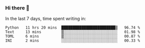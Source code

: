 ### Hi there 👋

In the last 7 days, time spent writing in:

<!--START_SECTION:waka-->
```text
Python   11 hrs 20 mins  ████████████████████████▒   96.74 % 
Text     13 mins         ▒░░░░░░░░░░░░░░░░░░░░░░░░   01.98 % 
TOML     6 mins          ▒░░░░░░░░░░░░░░░░░░░░░░░░   00.87 % 
INI      2 mins          ░░░░░░░░░░░░░░░░░░░░░░░░░   00.33 % 
```
<!--END_SECTION:waka-->
<!--
**jimtje/jimtje** is a ✨ _special_ ✨ repository because its `README.md` (this file) appears on your GitHub profile.


Here are some ideas to get you started:

- 🔭 I’m currently working on ...
- 🌱 I’m currently learning ...
- 👯 I’m looking to collaborate on ...
- 🤔 I’m looking for help with ...
- 💬 Ask me about ...
- 📫 How to reach me: ...
- 😄 Pronouns: ...
- ⚡ Fun fact: ...
-->
